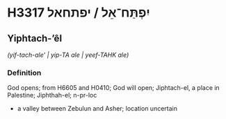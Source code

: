 # H3317 יִפְתַּח־אֵל / יפתחאל

## Yiphtach-ʼêl

_(yif-tach-ale' | yip-TA ale | yeef-TAHK ale)_

### Definition

God opens; from H6605 and H0410; God will open; Jiphtach-el, a place in Palestine; Jiphthah-el; n-pr-loc

- a valley between Zebulun and Asher; location uncertain
